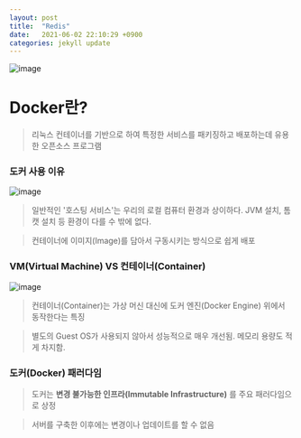 ```yaml
---
layout: post
title:  "Redis"
date:   2021-06-02 22:10:29 +0900
categories: jekyll update
---
```


![image](https://user-images.githubusercontent.com/66704969/120499105-c1776600-c3fa-11eb-9465-621e9e539459.png)

# Docker란?
> 리눅스 컨테이너를 기반으로 하여 특정한 서비스를 패키징하고 배포하는데 유용한 오픈소스 프로그램

### **도커 사용 이유**

![image](https://user-images.githubusercontent.com/66704969/120500465-d30d3d80-c3fb-11eb-9417-cb8a062875bf.png)

> 일반적인 '호스팅 서비스'는 우리의 로컬 컴퓨터 환경과 상이하다. JVM 설치, 톰캣 설치 등 환경이 다를 수 밖에 없다.  

> 컨테이너에 이미지(Image)를 담아서 구동시키는 방식으로 쉽게 배포

### VM(Virtual Machine) VS 컨테이너(Container)
![image](https://user-images.githubusercontent.com/66704969/120504649-495f6f00-c3ff-11eb-84cb-924562eb8575.png)

> 컨테이너(Container)는 가상 머신 대신에 도커 엔진(Docker Engine) 위에서 동작한다는 특징  

> 별도의 Guest OS가 사용되지 않아서 성능적으로 매우 개선됨. 메모리 용량도 적게 차지함.

### 도커(Docker) 패러다임

> 도커는 **변경 불가능한 인프라(Immutable Infrastructure)** 를 주요 패러다임으로 상정  

> 서버를 구축한 이후에는 변경이나 업데이트를 할 수 없음
